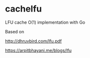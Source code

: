 # cachelfu
LFU cache O(1) implementation with Go

Based on 

http://dhruvbird.com/lfu.pdf

https://arpitbhayani.me/blogs/lfu
